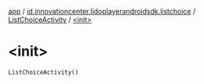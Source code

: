 [app](../../index.md) / [id.innovationcenter.lidoplayerandroidsdk.listchoice](../index.md) / [ListChoiceActivity](index.md) / [&lt;init&gt;](./-init-.md)

# &lt;init&gt;

`ListChoiceActivity()`